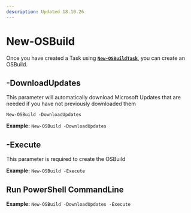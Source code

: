 ```yaml
---
description: Updated 18.10.26
---
```


# New-OSBuild

Once you have created a Task using [**`New-OSBuildTask`**](new-osbuildtask/), you can create an OSBuild.

## -DownloadUpdates

This parameter will automatically download Microsoft Updates that are needed if you have not previously downloaded them

```text
New-OSBuild -DownloadUpdates
```

**Example:**  `New-OSBuild -DownloadUpdates`

## -Execute

This parameter is required to create the OSBuild

**Example:**  `New-OSBuild -Execute`

## Run PowerShell CommandLine



**Example:**  `New-OSBuild -DownloadUpdates -Execute`

